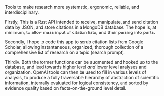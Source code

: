 Tools to make research more systematic, ergonomic, reliable, and interdisciplinary.

Firstly,
This is a Rust API intended to receive, manipulate, and send citation data by JSON, and store citations in a MongoDB database. The hope is, at minimum, to allow mass input of citation lists, and their parsing into parts.

Secondly,
I hope to code this app to scrub citation lists from Google Scholar, allowing instantaneous, organized, thorough collection of a comprehensive list of research on a topic (search prompt).

Thirdly,
Both the former functions can be augmented and hooked up to the database, and lead towards higher level _and_ lower level analyses and organization. OpenAI tools can then be used to fill in various levels of analysis, to produce a fully traversable hierarchy of abstraction of scientific information, internally evaluated for logical consistency, and sorted by evidence quality based on facts-on-the-ground level detail.
